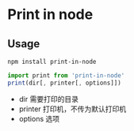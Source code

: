 # Print in node

## Usage

```shell
npm install print-in-node
```

```javascript
import print from 'print-in-node'
print(dir[, printer[, options]])
```

- dir 需要打印的目录
- printer 打印机，不传为默认打印机
- options 选项
